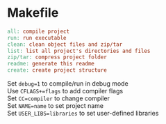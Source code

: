 # Makefile

```Makefile
all: compile project
run: run executable
clean: clean object files and zip/tar
list: list all project's directories and files
zip/tar: compress project folder
readme: generate this readme
create: create project structure
```


Set `debug=1` to compile/run in debug mode  
Use `CFLAGS+=flags` to add compiler flags  
Set `CC=compiler` to change compiler  
Set `NAME=name` to set project name  
Set `USER_LIBS=libraries` to set user-defined libraries  

